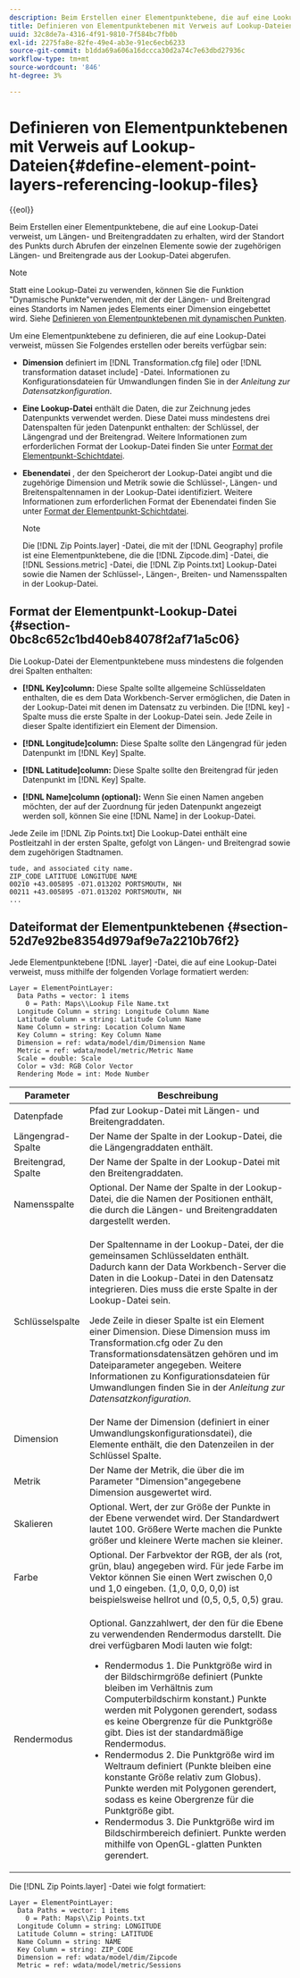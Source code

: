 ```yaml
---
description: Beim Erstellen einer Elementpunktebene, die auf eine Lookup-Datei verweist, um Längen- und Breitengraddaten zu erhalten, wird der Standort des Punkts durch Abrufen der einzelnen Elemente sowie der zugehörigen Längen- und Breitengrade aus der Lookup-Datei abgerufen.
title: Definieren von Elementpunktebenen mit Verweis auf Lookup-Dateien
uuid: 32c8de7a-4316-4f91-9810-7f584bc7fb0b
exl-id: 2275fa8e-82fe-49e4-ab3e-91ec6ecb6233
source-git-commit: b1dda69a606a16dccca30d2a74c7e63dbd27936c
workflow-type: tm+mt
source-wordcount: '846'
ht-degree: 3%

---
```


# Definieren von Elementpunktebenen mit Verweis auf Lookup-Dateien{#define-element-point-layers-referencing-lookup-files}

{{eol}}

Beim Erstellen einer Elementpunktebene, die auf eine Lookup-Datei verweist, um Längen- und Breitengraddaten zu erhalten, wird der Standort des Punkts durch Abrufen der einzelnen Elemente sowie der zugehörigen Längen- und Breitengrade aus der Lookup-Datei abgerufen.

>[!NOTE]
>
>Statt eine Lookup-Datei zu verwenden, können Sie die Funktion &quot;Dynamische Punkte&quot;verwenden, mit der der Längen- und Breitengrad eines Standorts im Namen jedes Elements einer Dimension eingebettet wird. Siehe [Definieren von Elementpunktebenen mit dynamischen Punkten](../../../../home/c-get-started/c-im-layers/c-elmt-pt-layers/c-elmt-pt-dyn-pts.md#concept-51adc5e1df8a48e7bd7a582967e4c512).

Um eine Elementpunktebene zu definieren, die auf eine Lookup-Datei verweist, müssen Sie Folgendes erstellen oder bereits verfügbar sein:

* **Dimension** definiert im [!DNL Transformation.cfg file] oder [!DNL transformation dataset include] -Datei. Informationen zu Konfigurationsdateien für Umwandlungen finden Sie in der *Anleitung zur Datensatzkonfiguration*.

* **Eine Lookup-Datei** enthält die Daten, die zur Zeichnung jedes Datenpunkts verwendet werden. Diese Datei muss mindestens drei Datenspalten für jeden Datenpunkt enthalten: der Schlüssel, der Längengrad und der Breitengrad. Weitere Informationen zum erforderlichen Format der Lookup-Datei finden Sie unter [Format der Elementpunkt-Schichtdatei](../../../../home/c-get-started/c-im-layers/c-elmt-pt-layers/c-elp-ref-lkup-files.md#section-52d7e92be8354d979af9e7a2210b76f2).

* **Ebenendatei** , der den Speicherort der Lookup-Datei angibt und die zugehörige Dimension und Metrik sowie die Schlüssel-, Längen- und Breitenspaltennamen in der Lookup-Datei identifiziert. Weitere Informationen zum erforderlichen Format der Ebenendatei finden Sie unter [Format der Elementpunkt-Schichtdatei](../../../../home/c-get-started/c-im-layers/c-elmt-pt-layers/c-elp-ref-lkup-files.md#section-52d7e92be8354d979af9e7a2210b76f2).

   >[!NOTE]
   >
   >Die [!DNL Zip Points.layer] -Datei, die mit der [!DNL Geography] profile ist eine Elementpunktebene, die die [!DNL Zipcode.dim] -Datei, die [!DNL Sessions.metric] -Datei, die [!DNL Zip Points.txt] Lookup-Datei sowie die Namen der Schlüssel-, Längen-, Breiten- und Namensspalten in der Lookup-Datei.

## Format der Elementpunkt-Lookup-Datei {#section-0bc8c652c1bd40eb84078f2af71a5c06}

Die Lookup-Datei der Elementpunktebene muss mindestens die folgenden drei Spalten enthalten:

* **[!DNL Key]column:** Diese Spalte sollte allgemeine Schlüsseldaten enthalten, die es dem Data Workbench-Server ermöglichen, die Daten in der Lookup-Datei mit denen im Datensatz zu verbinden. Die [!DNL key] -Spalte muss die erste Spalte in der Lookup-Datei sein. Jede Zeile in dieser Spalte identifiziert ein Element der Dimension.

* **[!DNL Longitude]column:** Diese Spalte sollte den Längengrad für jeden Datenpunkt im [!DNL Key] Spalte.

* **[!DNL Latitude]column:** Diese Spalte sollte den Breitengrad für jeden Datenpunkt im [!DNL Key] Spalte.

* **[!DNL Name]column (optional):** Wenn Sie einen Namen angeben möchten, der auf der Zuordnung für jeden Datenpunkt angezeigt werden soll, können Sie eine [!DNL Name] in der Lookup-Datei.

Jede Zeile im [!DNL Zip Points.txt] Die Lookup-Datei enthält eine Postleitzahl in der ersten Spalte, gefolgt von Längen- und Breitengrad sowie dem zugehörigen Stadtnamen.

```
tude, and associated city name.
ZIP_CODE LATITUDE LONGITUDE NAME
00210 +43.005895 -071.013202 PORTSMOUTH, NH
00211 +43.005895 -071.013202 PORTSMOUTH, NH
...
```

## Dateiformat der Elementpunktebenen {#section-52d7e92be8354d979af9e7a2210b76f2}

Jede Elementpunktebene [!DNL .layer] -Datei, die auf eine Lookup-Datei verweist, muss mithilfe der folgenden Vorlage formatiert werden:

```
Layer = ElementPointLayer:
  Data Paths = vector: 1 items
    0 = Path: Maps\\Lookup File Name.txt
  Longitude Column = string: Longitude Column Name
  Latitude Column = string: Latitude Column Name
  Name Column = string: Location Column Name
  Key Column = string: Key Column Name
  Dimension = ref: wdata/model/dim/Dimension Name
  Metric = ref: wdata/model/metric/Metric Name
  Scale = double: Scale
  Color = v3d: RGB Color Vector
  Rendering Mode = int: Mode Number
```

<table id="table_7287F8869DD04886BE1477CBB11EB796"> 
 <thead> 
  <tr> 
   <th colname="col1" class="entry"> Parameter </th> 
   <th colname="col2" class="entry"> Beschreibung </th> 
  </tr> 
 </thead>
 <tbody> 
  <tr> 
   <td colname="col1"> Datenpfade </td> 
   <td colname="col2"> Pfad zur Lookup-Datei mit Längen- und Breitengraddaten. </td> 
  </tr> 
  <tr> 
   <td colname="col1"> Längengrad-Spalte </td> 
   <td colname="col2"> Der Name der Spalte in der Lookup-Datei, die die Längengraddaten enthält. </td> 
  </tr> 
  <tr> 
   <td colname="col1"> Breitengrad, Spalte </td> 
   <td colname="col2"> Der Name der Spalte in der Lookup-Datei mit den Breitengraddaten. </td> 
  </tr> 
  <tr> 
   <td colname="col1"> Namensspalte </td> 
   <td colname="col2"> Optional. Der Name der Spalte in der Lookup-Datei, die die Namen der Positionen enthält, die durch die Längen- und Breitengraddaten dargestellt werden. </td> 
  </tr> 
  <tr> 
   <td colname="col1"> Schlüsselspalte </td> 
   <td colname="col2"> <p>Der Spaltenname in der Lookup-Datei, der die gemeinsamen Schlüsseldaten enthält. Dadurch kann der Data Workbench-Server die Daten in die Lookup-Datei in den Datensatz integrieren. Dies muss die erste Spalte in der Lookup-Datei sein. </p> <p>Jede Zeile in dieser Spalte ist ein Element einer Dimension. Diese Dimension muss im <span class="filepath"> Transformation.cfg</span> oder <span class="wintitle"> Zu den Transformationsdatensätzen gehören</span> und im Dateiparameter angegeben. Weitere Informationen zu Konfigurationsdateien für Umwandlungen finden Sie in der <i>Anleitung zur Datensatzkonfiguration</i>. </p> </td> 
  </tr> 
  <tr> 
   <td colname="col1"> Dimension </td> 
   <td colname="col2">Der Name der Dimension (definiert in einer Umwandlungskonfigurationsdatei), die Elemente enthält, die den Datenzeilen in der <span class="wintitle"> Schlüssel</span> Spalte. </td> 
  </tr> 
  <tr> 
   <td colname="col1"> Metrik </td> 
   <td colname="col2"> Der Name der Metrik, die über die im Parameter "Dimension"angegebene Dimension ausgewertet wird. </td> 
  </tr> 
  <tr> 
   <td colname="col1"> Skalieren </td> 
   <td colname="col2"> Optional. Wert, der zur Größe der Punkte in der Ebene verwendet wird. Der Standardwert lautet 100. Größere Werte machen die Punkte größer und kleinere Werte machen sie kleiner. </td> 
  </tr> 
  <tr> 
   <td colname="col1"> Farbe </td> 
   <td colname="col2"> Optional. Der Farbvektor der RGB, der als (rot, grün, blau) angegeben wird. Für jede Farbe im Vektor können Sie einen Wert zwischen 0,0 und 1,0 eingeben. (1,0, 0,0, 0,0) ist beispielsweise hellrot und (0,5, 0,5, 0,5) grau. </td> 
  </tr> 
  <tr> 
   <td colname="col1"> Rendermodus </td> 
   <td colname="col2"> <p>Optional. Ganzzahlwert, der den für die Ebene zu verwendenden Rendermodus darstellt. Die drei verfügbaren Modi lauten wie folgt: 
     <ul id="ul_F15E43B3BFE54CDD8026837027E25819"> 
      <li id="li_5405D939540E4D0FA7828D2623D72C44">Rendermodus 1. Die Punktgröße wird in der Bildschirmgröße definiert (Punkte bleiben im Verhältnis zum Computerbildschirm konstant.) Punkte werden mit Polygonen gerendert, sodass es keine Obergrenze für die Punktgröße gibt. Dies ist der standardmäßige Rendermodus. </li> 
      <li id="li_61C5AA926777449E8804C7BCE9E46F9B">Rendermodus 2. Die Punktgröße wird im Weltraum definiert (Punkte bleiben eine konstante Größe relativ zum Globus). Punkte werden mit Polygonen gerendert, sodass es keine Obergrenze für die Punktgröße gibt. </li> 
      <li id="li_C00527F959354D3BB7422EFFE1FB5135">Rendermodus 3. Die Punktgröße wird im Bildschirmbereich definiert. Punkte werden mithilfe von OpenGL-glatten Punkten gerendert. </li> 
     </ul> </p> </td> 
  </tr> 
 </tbody> 
</table>

Die [!DNL Zip Points.layer] -Datei wie folgt formatiert:

```
Layer = ElementPointLayer:
  Data Paths = vector: 1 items
    0 = Path: Maps\\Zip Points.txt
  Longitude Column = string: LONGITUDE
  Latitude Column = string: LATITUDE
  Name Column = string: NAME
  Key Column = string: ZIP_CODE
  Dimension = ref: wdata/model/dim/Zipcode
  Metric = ref: wdata/model/metric/Sessions
```
